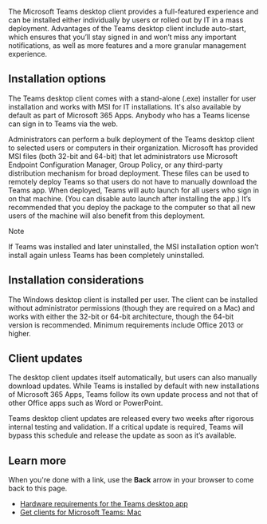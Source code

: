 The Microsoft Teams desktop client provides a full-featured experience and can be installed either individually by users or rolled out by IT in a mass deployment. Advantages of the Teams desktop client include auto-start, which ensures that you’ll stay signed in and won’t miss any important notifications, as well as more features and a more granular management experience.


## Installation options

The Teams desktop client comes with a stand-alone (.exe) installer for user installation and works with MSI for IT installations. It's also available by default as part of Microsoft 365 Apps. Anybody who has a Teams license can sign in to Teams via the web.

Administrators can perform a bulk deployment of the Teams desktop client to selected users or computers in their organization. Microsoft has provided MSI files (both 32-bit and 64-bit) that let administrators use Microsoft Endpoint Configuration Manager, Group Policy, or any third-party distribution mechanism for broad deployment. These files can be used to remotely deploy Teams so that users do not have to manually download the Teams app. When deployed, Teams will auto launch for all users who sign in on that machine. (You can disable auto launch after installing the app.) It’s recommended that you deploy the package to the computer so that all new users of the machine will also benefit from this deployment.

> [!NOTE]
> If Teams was installed and later uninstalled, the MSI installation option won’t install again unless Teams has been completely uninstalled.

## Installation considerations

The Windows desktop client is installed per user. The client can be installed without administrator permissions (though they are required on a Mac) and works with either the 32-bit or 64-bit architecture, though the 64-bit version is recommended. Minimum requirements include Office 2013 or higher.

## Client updates

The desktop client updates itself automatically, but users can also manually download updates. While Teams is installed by default with new installations of Microsoft 365 Apps, Teams follow its own update process and not that of other Office apps such as Word or PowerPoint.

Teams desktop client updates are released every two weeks after rigorous internal testing and validation. If a critical update is required, Teams will bypass this schedule and release the update as soon as it’s available.

## Learn more

When you're done with a link, use the **Back** arrow in your browser to come back to this page.

- [Hardware requirements for the Teams desktop app](https://docs.microsoft.com/microsoftteams/hardware-requirements-for-the-teams-app)
- [Get clients for Microsoft Teams: Mac](https://docs.microsoft.com/microsoftteams/get-clients#mac)
